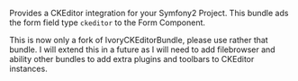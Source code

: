 Provides a CKEditor integration for your Symfony2 Project. This bundle ads the form field type ``ckeditor`` to the Form Component.

This is now only a fork of IvoryCKEditorBundle, please use rather that bundle. 
I will extend this in a future as I will need to add filebrowser and ability other bundles to add extra plugins and toolbars to CKEditor instances.